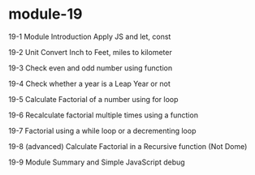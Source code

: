 # module-19

19-1 Module Introduction Apply JS and let, const

19-2 Unit Convert Inch to Feet, miles to kilometer

19-3 Check even and odd number using function

19-4 Check whether a year is a Leap Year or not

19-5 Calculate Factorial of a number using for loop

19-6 Recalculate factorial multiple times using a function

19-7 Factorial using a while loop or a decrementing loop

19-8 (advanced) Calculate Factorial in a Recursive function (Not Dome)

19-9 Module Summary and Simple JavaScript debug
